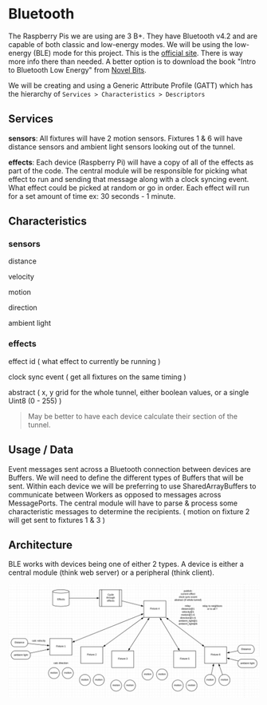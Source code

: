 # Bluetooth

The Raspberry Pis we are using are 3 B+. They have Bluetooth v4.2 and are capable of both classic and low-energy modes. We will be using the low-energy (BLE) mode for this project. This is the [official site](https://www.bluetooth.com/develop-with-bluetooth/). There is way more info there than needed. A better option is to download the book "Intro to Bluetooth Low Energy" from [Novel Bits](https://www.novelbits.io/products).

We will be creating and using a Generic Attribute Profile (GATT) which has the hierarchy of
`Services > Characteristics > Descriptors`

## Services

**sensors**: All fixtures will have 2 motion sensors. Fixtures 1 & 6 will have distance sensors and ambient light sensors looking out of the tunnel.

**effects**: Each device (Raspberry Pi) will have a copy of all of the effects as part of the code. The central module will be responsible for picking what effect to run and sending that message along with a clock syncing event. What effect could be picked at random or go in order. Each effect will run for a set amount of time ex: 30 seconds - 1 minute.

## Characteristics

### sensors

distance

velocity

motion

direction

ambient light

### effects

effect id ( what effect to currently be running )

clock sync event ( get all fixtures on the same timing )

abstract ( x, y grid for the whole tunnel, either boolean values, or a single Uint8 (0 - 255) )

> May be better to have each device calculate their section of the tunnel.

## Usage / Data

Event messages sent across a Bluetooth connection between devices are Buffers. We will need to define the different types of Buffers that will be sent. Within each device we will be preferring to use SharedArrayBuffers to communicate between Workers as opposed to messages across MessagePorts. The central module will have to parse & process some characteristic messages to determine the recipients. ( motion on fixture 2 will get sent to fixtures 1 & 3 )

## Architecture

BLE works with devices being one of either 2 types. A device is either a central module (think web server) or a peripheral (think client).

![](./bluetooth-architecture.png)
